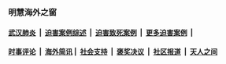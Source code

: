 
### 明慧海外之窗

####  [武汉肺炎](indexes/365.md?t=05110201) &nbsp;|&nbsp;  [迫害案例综述](indexes/328.md?t=05110201) &nbsp;|&nbsp; [迫害致死案例](indexes/277.md?t=05110201)  &nbsp;|&nbsp; [更多迫害案例](indexes/81.md?t=05110201)  &nbsp;|&nbsp; 
####  [时事评论](indexes/19.md?t=05110201) &nbsp;|&nbsp; [海外简讯](indexes/245.md?t=05110201)&nbsp;|&nbsp;  [社会支持](indexes/140.md?t=05110201) &nbsp;|&nbsp; [褒奖决议](indexes/282.md?t=05110201) &nbsp;|&nbsp; [社区报道](indexes/91.md?t=05110201)  &nbsp;|&nbsp; [天人之间](indexes/78.md?t=05110201) 

